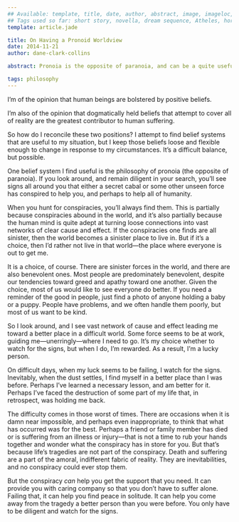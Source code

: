 ```yaml
---
## Available: template, title, date, author, abstract, image, imageloc, tags
## Tags used so far: short story, novella, dream sequence, Atheles, horror, fantasy, dark fantasy, free,gaming, writing craft, fan convention, art, travel, philosophy, music, video
template: article.jade

title: On Having a Pronoid Worldview
date: 2014-11-21
author: dane-clark-collins

abstract: Pronoia is the opposite of paranoia, and can be a quite useful worldview for maintaining serenity in the face of a difficult world.

tags: philosophy
---
```


I’m of the opinion that human beings are bolstered by positive beliefs.

I’m also of the opinion that dogmatically held beliefs that attempt to cover all of reality are the greatest contributor to human suffering.

So how do I reconcile these two positions? I attempt to find belief systems that are useful to my situation, but I keep those beliefs loose and flexible enough to change in response to my circumstances. It’s a difficult balance, but possible.

<span class="more"></span>

One belief system I find useful is the philosophy of pronoia (the opposite of paranoia). If you look around, and remain diligent in your search, you’ll see signs all around you that either a secret cabal or some other unseen force has conspired to help you, and perhaps to help all of humanity.

When you hunt for conspiracies, you’ll always find them. This is partially because conspiracies abound in the world, and it’s also partially because the human mind is quite adept at turning loose connections into vast networks of clear cause and effect. If the conspiracies one finds are all sinister, then the world becomes a sinister place to live in. But if it’s a choice, then I’d rather not live in that world—the place where everyone is out to get me.

It is a choice, of course. There are sinister forces in the world, and there are also benevolent ones. Most people are predominately benevolent, despite our tendencies toward greed and apathy toward one another. Given the choice, most of us would like to see everyone do better. If you need a reminder of the good in people, just find a photo of anyone holding a baby or a puppy. People have problems, and we often handle them poorly, but most of us want to be kind.

So I look around, and I see vast network of cause and effect leading me toward a better place in a difficult world. Some force seems to be at work, guiding me—unerringly—where I need to go. It’s my choice whether to watch for the signs, but when I do, I’m rewarded. As a result, I’m a lucky person.

On difficult days, when my luck seems to be failing, I watch for the signs. Inevitably, when the dust settles, I find myself in a better place than I was before. Perhaps I’ve learned a necessary lesson, and am better for it. Perhaps I’ve faced the destruction of some part of my life that, in retrospect, was holding me back.

The difficulty comes in those worst of times. There are occasions when it is damn near impossible, and perhaps even inappropriate, to think that what has occurred was for the best. Perhaps a friend or family member has died or is suffering from an illness or injury—that is not a time to rub your hands together and wonder what the conspiracy has in store for you. But that’s because life’s tragedies are not part of the conspiracy. Death and suffering are a part of the amoral, indifferent fabric of reality. They are inevitabilities, and no conspiracy could ever stop them.

But the conspiracy _can_ help you get the support that you need. It can provide you with caring company so that you don’t have to suffer alone. Failing that, it can help you find peace in solitude. It can help you come away from the tragedy a better person than you were before. You only have to be diligent and watch for the signs.

